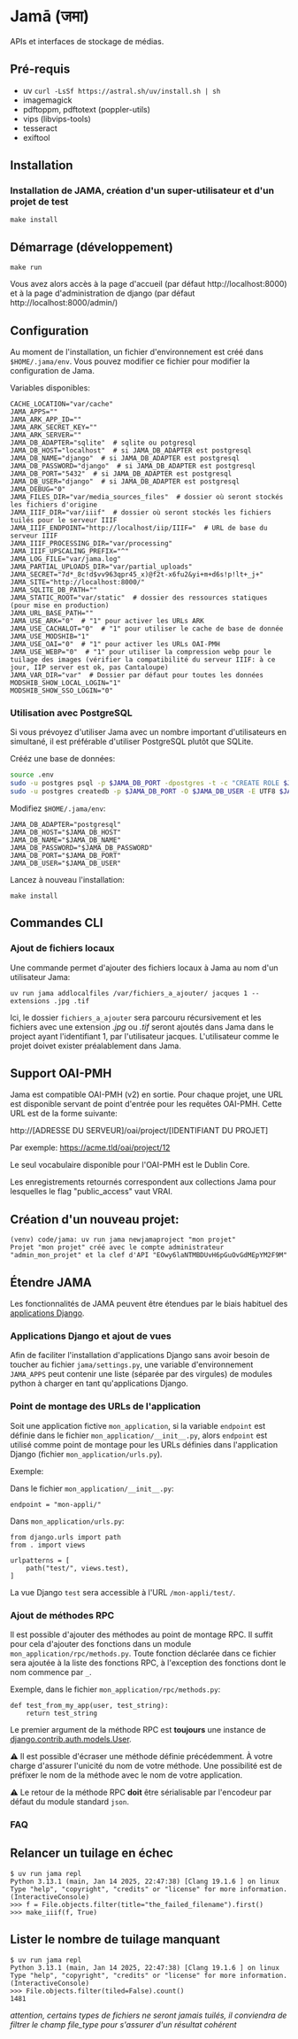 # Jamā (जमा)

APIs et interfaces de stockage de médias.

## Pré-requis

- uv `curl -LsSf https://astral.sh/uv/install.sh | sh`
- imagemagick
- pdftoppm, pdftotext (poppler-utils)
- vips (libvips-tools)
- tesseract
- exiftool

## Installation

### Installation de JAMA, création d'un super-utilisateur et d'un projet de test

    make install

## Démarrage (développement)

    make run

Vous avez alors accès à la page d'accueil (par défaut http://localhost:8000) et à la page d'administration de django (par défaut http://localhost:8000/admin/)  

## Configuration

Au moment de l'installation, un fichier d'environnement est créé dans `$HOME/.jama/env`. Vous pouvez modifier
ce fichier pour modifier la configuration de Jama.

Variables disponibles:

    CACHE_LOCATION="var/cache"
    JAMA_APPS=""
    JAMA_ARK_APP_ID=""
    JAMA_ARK_SECRET_KEY=""
    JAMA_ARK_SERVER=""
    JAMA_DB_ADAPTER="sqlite"  # sqlite ou potgresql
    JAMA_DB_HOST="localhost"  # si JAMA_DB_ADAPTER est postgresql
    JAMA_DB_NAME="django"  # si JAMA_DB_ADAPTER est postgresql
    JAMA_DB_PASSWORD="django"  # si JAMA_DB_ADAPTER est postgresql
    JAMA_DB_PORT="5432"  # si JAMA_DB_ADAPTER est postgresql
    JAMA_DB_USER="django"  # si JAMA_DB_ADAPTER est postgresql
    JAMA_DEBUG="0"
    JAMA_FILES_DIR="var/media_sources_files"  # dossier où seront stockés les fichiers d'origine
    JAMA_IIIF_DIR="var/iiif"  # dossier où seront stockés les fichiers tuilés pour le serveur IIIF
    JAMA_IIIF_ENDPOINT="http://localhost/iip/IIIF="  # URL de base du serveur IIIF
    JAMA_IIIF_PROCESSING_DIR="var/processing"
    JAMA_IIIF_UPSCALING_PREFIX="^"
    JAMA_LOG_FILE="var/jama.log"
    JAMA_PARTIAL_UPLOADS_DIR="var/partial_uploads"
    JAMA_SECRET="7d*_8c!d$vv963qpr45_x)@f2t-x6fu2&yi+m+d6s!p!lt+_j+"
    JAMA_SITE="http://localhost:8000/"
    JAMA_SQLITE_DB_PATH=""
    JAMA_STATIC_ROOT="var/static"  # dossier des ressources statiques (pour mise en production)
    JAMA_URL_BASE_PATH=""
    JAMA_USE_ARK="0"  # "1" pour activer les URLs ARK
    JAMA_USE_CACHALOT="0"  # "1" pour utiliser le cache de base de donnée
    JAMA_USE_MODSHIB="1"
    JAMA_USE_OAI="0"  # "1" pour activer les URLs OAI-PMH
    JAMA_USE_WEBP="0"  # "1" pour utiliser la compression webp pour le tuilage des images (vérifier la compatibilité du serveur IIIF: à ce jour, IIP server est ok, pas Cantaloupe)
    JAMA_VAR_DIR="var"  # Dossier par défaut pour toutes les données
    MODSHIB_SHOW_LOCAL_LOGIN="1"
    MODSHIB_SHOW_SSO_LOGIN="0"


### Utilisation avec PostgreSQL

Si vous prévoyez d'utiliser Jama avec un nombre important d'utilisateurs en simultané, il est 
préférable d'utiliser PostgreSQL plutôt que SQLite.

Crééz une base de données:

```bash
source .env
sudo -u postgres psql -p $JAMA_DB_PORT -dpostgres -t -c "CREATE ROLE $JAMA_DB_USER ENCRYPTED PASSWORD '$JAMA_DB_PASSWORD' NOSUPERUSER NOCREATEDB NOCREATEROLE INHERIT LOGIN;"
sudo -u postgres createdb -p $JAMA_DB_PORT -O $JAMA_DB_USER -E UTF8 $JAMA_DB_NAME;
```

Modifiez `$HOME/.jama/env`:

    JAMA_DB_ADAPTER="postgresql"
    JAMA_DB_HOST="$JAMA_DB_HOST"
    JAMA_DB_NAME="$JAMA_DB_NAME"
    JAMA_DB_PASSWORD="$JAMA_DB_PASSWORD"
    JAMA_DB_PORT="$JAMA_DB_PORT"
    JAMA_DB_USER="$JAMA_DB_USER"

Lancez à nouveau l'installation:

    make install

## Commandes CLI

### Ajout de fichiers locaux

Une commande permet d'ajouter des fichiers locaux à Jama au nom d'un
utilisateur Jama:

    uv run jama addlocalfiles /var/fichiers_a_ajouter/ jacques 1 --extensions .jpg .tif

Ici, le dossier `fichiers_a_ajouter` sera parcouru récursivement et les fichiers
avec une extension _.jpg_ ou _.tif_ seront ajoutés dans Jama dans le project ayant l'identifiant 1,
par l'utilisateur jacques. L'utilisateur comme le projet doivet exister préalablement dans Jama.

## Support OAI-PMH

Jama est compatible OAI-PMH (v2) en sortie. Pour chaque projet, une URL est disponible
servant de point d'entrée pour les requêtes OAI-PMH. Cette URL est de la forme suivante:

http://[ADRESSE DU SERVEUR]/oai/project/[IDENTIFIANT DU PROJET]

Par exemple: https://acme.tld/oai/project/12

Le seul vocabulaire disponible pour l'OAI-PMH est le Dublin Core.

Les enregistrements retournés correspondent aux collections Jama pour lesquelles le flag
"public_access" vaut VRAI.

## Création d'un nouveau projet:

    (venv) code/jama: uv run jama newjamaproject "mon projet"
    Projet "mon projet" créé avec le compte administrateur "admin_mon_projet" et la clef d'API "EOwy6laNTMBDUvH6pGuOvGdMEpYM2F9M"

## Étendre JAMA

Les fonctionnalités de JAMA peuvent être étendues par le biais habituel des
[applications Django](https://docs.djangoproject.com/fr/4.0/ref/applications/).

### Applications Django et ajout de vues

Afin de faciliter l'installation d'applications Django sans avoir besoin de toucher au fichier `jama/settings.py`, une
variable d'environnement `JAMA_APPS` peut contenir une liste (séparée par des virgules) de modules python à charger en
tant
qu'applications Django.

### Point de montage des URLs de l'application

Soit une application fictive `mon_application`, si la variable `endpoint` est définie dans le fichier
`mon_application/__init__.py`, alors `endpoint` est utilisé comme point de montage pour les URLs définies dans
l'application Django (fichier `mon_application/urls.py`).

Exemple:

Dans le fichier `mon_application/__init__.py`:

```
endpoint = "mon-appli/"
```

Dans `mon_application/urls.py`:

```
from django.urls import path
from . import views

urlpatterns = [
    path("test/", views.test),
]
```

La vue Django `test` sera accessible à l'URL `/mon-appli/test/`.

### Ajout de méthodes RPC

Il est possible d'ajouter des méthodes au point de montage RPC. Il suffit pour cela d'ajouter des fonctions dans un
module `mon_application/rpc/methods.py`. Toute fonction déclarée dans ce fichier sera ajoutée à la liste des fonctions
RPC, à l'exception des fonctions dont le nom commence par `_`.

Exemple, dans le fichier `mon_application/rpc/methods.py`:

```
def test_from_my_app(user, test_string):
    return test_string
```

Le premier argument de la méthode RPC est __toujours__ une instance de
[django.contrib.auth.models.User](https://docs.djangoproject.com/fr/4.0/ref/contrib/auth/#django.contrib.auth.models.User).

⚠️ Il est possible d'écraser une méthode définie précédemment. À votre charge d'assurer l'unicité du nom de votre
méthode.
Une possibilité est de préfixer le nom de la méthode avec le nom de votre application.

⚠️ Le retour de la méthode RPC __doit__ être sérialisable par l'encodeur par défaut du module standard `json`.


### FAQ

## Relancer un tuilage en échec
```
$ uv run jama repl
Python 3.13.1 (main, Jan 14 2025, 22:47:38) [Clang 19.1.6 ] on linux
Type "help", "copyright", "credits" or "license" for more information.
(InteractiveConsole)
>>> f = File.objects.filter(title="the_failed_filename").first()
>>> make_iiif(f, True)
```

## Lister le nombre de tuilage manquant
```
$ uv run jama repl
Python 3.13.1 (main, Jan 14 2025, 22:47:38) [Clang 19.1.6 ] on linux
Type "help", "copyright", "credits" or "license" for more information.
(InteractiveConsole)
>>> File.objects.filter(tiled=False).count()
1481
```
_attention, certains types de fichiers ne seront jamais tuilés, il conviendra de filtrer le champ file\_type pour s'assurer d'un résultat cohérent_